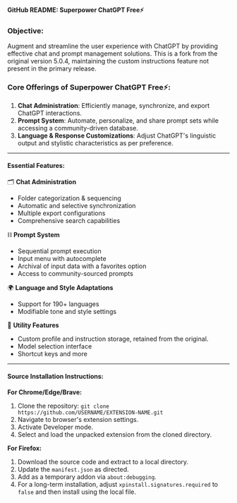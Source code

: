 **GitHub README: Superpower ChatGPT Free⚡️**

### Objective:
Augment and streamline the user experience with ChatGPT by providing effective chat and prompt management solutions. This is a fork from the original version 5.0.4, maintaining the custom instructions feature not present in the primary release.

### Core Offerings of Superpower ChatGPT Free⚡️:
1. **Chat Administration**: Efficiently manage, synchronize, and export ChatGPT interactions.
2. **Prompt System**: Automate, personalize, and share prompt sets while accessing a community-driven database.
3. **Language & Response Customizations**: Adjust ChatGPT's linguistic output and stylistic characteristics as per preference.

---

#### Essential Features:

🗂 **Chat Administration**
   - Folder categorization & sequencing
   - Automatic and selective synchronization
   - Multiple export configurations
   - Comprehensive search capabilities

⛓️ **Prompt System**
   - Sequential prompt execution
   - Input menu with autocomplete
   - Archival of input data with a favorites option
   - Access to community-sourced prompts

🌍 **Language and Style Adaptations**
   - Support for 190+ languages
   - Modifiable tone and style settings

🔧 **Utility Features**
   - Custom profile and instruction storage, retained from the original.
   - Model selection interface
   - Shortcut keys and more

---

#### Source Installation Instructions:

**For Chrome/Edge/Brave:**
1. Clone the repository: `git clone https://github.com/USERNAME/EXTENSION-NAME.git`
2. Navigate to browser's extension settings.
3. Activate Developer mode.
4. Select and load the unpacked extension from the cloned directory.

**For Firefox:**
1. Download the source code and extract to a local directory.
2. Update the `manifest.json` as directed.
3. Add as a temporary addon via `about:debugging`.
4. For a long-term installation, adjust `xpinstall.signatures.required` to `false` and then install using the local file.
